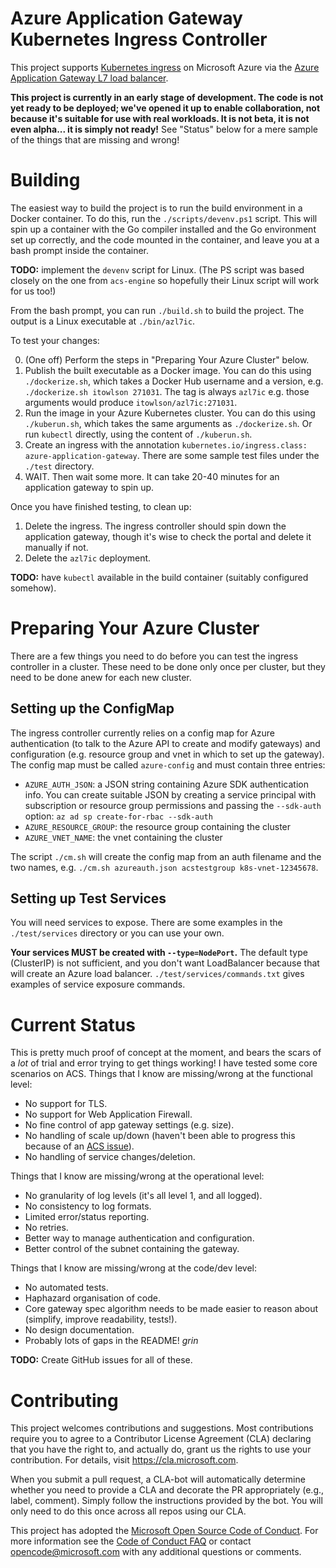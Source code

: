 # Azure Application Gateway Kubernetes Ingress Controller

This project supports [Kubernetes ingress](https://kubernetes.io/docs/concepts/services-networking/ingress/)
on Microsoft Azure via the [Azure Application Gateway L7 load balancer](https://docs.microsoft.com/en-us/azure/application-gateway/application-gateway-introduction).

**This project is currently in an early stage of development.  The code is not yet ready
to be deployed; we've opened it up to enable collaboration, not because it's suitable for
use with real workloads.  It is not beta, it is not even alpha... it is simply not ready!**
See "Status" below for a mere sample of the things that are missing and wrong!

# Building

The easiest way to build the project is to run the build environment in a Docker container.
To do this, run the `./scripts/devenv.ps1` script.  This will spin up a container with the
Go compiler installed and the Go environment set up correctly, and the code mounted in the
container, and leave you at a bash prompt inside the container.

**TODO:** implement the `devenv` script for Linux.  (The PS script was based closely on the
one from `acs-engine` so hopefully their Linux script will work for us too!)

From the bash prompt, you can run `./build.sh` to build the project.  The output is a Linux
executable at `./bin/azl7ic`.

To test your changes:

0. (One off)  Perform the steps in "Preparing Your Azure Cluster" below.
1. Publish the built executable as a Docker image.  You can do this using `./dockerize.sh`,
   which takes a Docker Hub username and a version, e.g. `./dockerize.sh itowlson 271031`.
   The tag is always `azl7ic` e.g. those arguments would produce `itowlson/azl7ic:271031`.
2. Run the image in your Azure Kubernetes cluster.  You can do this using `./kuberun.sh`,
   which takes the same arguments as `./dockerize.sh`.  Or run `kubectl` directly, using
   the content of `./kuberun.sh`.
3. Create an ingress with the annotation `kubernetes.io/ingress.class: azure-application-gateway`.
   There are some sample test files under the `./test` directory.
4. WAIT.  Then wait some more.  It can take 20-40 minutes for an application gateway to spin up.

Once you have finished testing, to clean up:

1. Delete the ingress.  The ingress controller should spin down the application gateway, though
   it's wise to check the portal and delete it manually if not.
2. Delete the `azl7ic` deployment.

**TODO:** have `kubectl` available in the build container (suitably configured somehow).

# Preparing Your Azure Cluster

There are a few things you need to do before you can test the ingress controller in a cluster.
These need to be done only once per cluster, but they need to be done anew for each new
cluster.

## Setting up the ConfigMap

The ingress controller currently relies on a config map for Azure authentication (to talk to
the Azure API to create and modify gateways) and configuration (e.g. resource group and vnet
in which to set up the gateway).  The config map must be called `azure-config` and must contain
three entries:

* `AZURE_AUTH_JSON`: a JSON string containing Azure SDK authentication info.  You can create
  suitable JSON by creating a service principal with subscription or resource group permissions
  and passing the `--sdk-auth` option: `az ad sp create-for-rbac --sdk-auth`
* `AZURE_RESOURCE_GROUP`: the resource group containing the cluster
* `AZURE_VNET_NAME`: the vnet containing the cluster

The script `./cm.sh` will create the config map from an auth filename and the two names, e.g.
`./cm.sh azureauth.json acstestgroup k8s-vnet-12345678`.

## Setting up Test Services

You will need services to expose.  There are some examples in the `./test/services` directory
or you can use your own.

**Your services MUST be created with `--type=NodePort`.**  The default type (ClusterIP) is not
sufficient, and you don't want LoadBalancer because that will create an Azure load balancer.
`./test/services/commands.txt` gives examples of service exposure commands.

# Current Status

This is pretty much proof of concept at the moment, and bears the scars of a _lot_ of trial and
error trying to get things working!  I have tested some core scenarios on ACS.  Things that I
know are missing/wrong at the functional level:

* No support for TLS.
* No support for Web Application Firewall.
* No fine control of app gateway settings (e.g. size).
* No handling of scale up/down (haven't been able to progress this because of an [ACS issue](https://github.com/Azure/acs-engine/issues/2063)).
* No handling of service changes/deletion.

Things that I know are missing/wrong at the operational level:

* No granularity of log levels (it's all level 1, and all logged).
* No consistency to log formats.
* Limited error/status reporting.
* No retries.
* Better way to manage authentication and configuration.
* Better control of the subnet containing the gateway.

Things that I know are missing/wrong at the code/dev level:

* No automated tests.
* Haphazard organisation of code.
* Core gateway spec algorithm needs to be made easier to reason about (simplify, improve
  readability, tests!).
* No design documentation.
* Probably lots of gaps in the README!  *grin*

**TODO:** Create GitHub issues for all of these.

# Contributing

This project welcomes contributions and suggestions.  Most contributions require you to agree to a
Contributor License Agreement (CLA) declaring that you have the right to, and actually do, grant us
the rights to use your contribution. For details, visit https://cla.microsoft.com.

When you submit a pull request, a CLA-bot will automatically determine whether you need to provide
a CLA and decorate the PR appropriately (e.g., label, comment). Simply follow the instructions
provided by the bot. You will only need to do this once across all repos using our CLA.

This project has adopted the [Microsoft Open Source Code of Conduct](https://opensource.microsoft.com/codeofconduct/).
For more information see the [Code of Conduct FAQ](https://opensource.microsoft.com/codeofconduct/faq/) or
contact [opencode@microsoft.com](mailto:opencode@microsoft.com) with any additional questions or comments.
